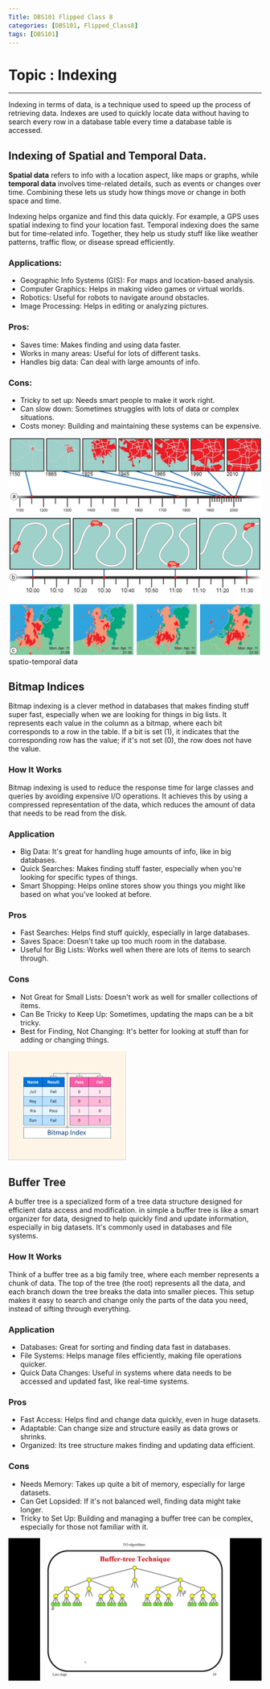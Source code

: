 ```yaml
---
Title: DBS101 Flipped Class 8
categories: [DBS101, Flipped_Class8]
tags: [DBS101]
---
```


# Topic :  Indexing
----

Indexing in terms of data, is a technique used to speed up the process of retrieving data. Indexes are used to quickly locate data without having to search every row in a database table every time a database table is accessed. 
## Indexing of Spatial and Temporal Data.

**Spatial data** refers to info with a location aspect, like maps or graphs, while **temporal data** involves time-related details, such as events or changes over time. Combining these lets us study how things move or change in both space and time.

Indexing helps organize and find this data quickly. For example, a GPS uses spatial indexing to find your location fast. Temporal indexing does the same but for time-related info. Together, they help us study stuff like like weather patterns, traffic flow, or disease spread efficiently.

### Applications:
- Geographic Info Systems (GIS): For maps and location-based analysis.
- Computer Graphics: Helps in making video games or virtual worlds.
- Robotics: Useful for robots to navigate around obstacles.
- Image Processing: Helps in editing or analyzing pictures.

### Pros:
- Saves time: Makes finding and using data faster.
- Works in many areas: Useful for lots of different tasks.
- Handles big data: Can deal with large amounts of info.

### Cons:
- Tricky to set up: Needs smart people to make it work right.
- Can slow down: Sometimes struggles with lots of data or complex situations.
- Costs money: Building and maintaining these systems can be expensive.

![alt text](<S-t data.jpg>)
spatio-temporal data

## Bitmap Indices
Bitmap indexing is a clever method in databases that makes finding stuff super fast, especially when we are looking for things in big lists.  It represents each value in the column as a bitmap, where each bit corresponds to a row in the table. If a bit is set (1), it indicates that the corresponding row has the value; if it's not set (0), the row does not have the value.

### How It Works
Bitmap indexing is used to reduce the response time for large classes and queries by avoiding expensive I/O operations. It achieves this by using a compressed representation of the data, which reduces the amount of data that needs to be read from the disk. 

### Application
- Big Data: It's great for handling huge amounts of info, like in big databases.
- Quick Searches: Makes finding stuff faster, especially when you're looking for specific types of things.
- Smart Shopping: Helps online stores show you things you might like based on what you've looked at before.

### Pros
- Fast Searches: Helps find stuff quickly, especially in large databases.
- Saves Space: Doesn't take up too much room in the database.
- Useful for Big Lists: Works well when there are lots of items to search through.
### Cons
- Not Great for Small Lists: Doesn't work as well for smaller collections of items.
- Can Be Tricky to Keep Up: Sometimes, updating the maps can be a bit tricky.
- Best for Finding, Not Changing: It's better for looking at stuff than for adding or changing things.

![alt text](bitmap.png)

## Buffer Tree

A buffer tree is a specialized form of a tree data structure designed for efficient data access and modification. in simple a buffer tree is like a smart organizer for data, designed to help quickly find and update information, especially in big datasets. It's commonly used in databases and file systems.

### How It Works
Think of a buffer tree as a big family tree, where each member represents a chunk of data. The top of the tree (the root) represents all the data, and each branch down the tree breaks the data into smaller pieces. This setup makes it easy to search and change only the parts of the data you need, instead of sifting through everything.

### Application
- Databases: Great for sorting and finding data fast in databases.
- File Systems: Helps manage files efficiently, making file operations quicker.
- Quick Data Changes: Useful in systems where data needs to be accessed and updated fast, like real-time systems.

### Pros
- Fast Access: Helps find and change data quickly, even in huge datasets.
- Adaptable: Can change size and structure easily as data grows or shrinks.
- Organized: Its tree structure makes finding and updating data efficient.

### Cons
- Needs Memory: Takes up quite a bit of memory, especially for large datasets.
- Can Get Lopsided: If it's not balanced well, finding data might take longer.
- Tricky to Set Up: Building and managing a buffer tree can be complex, especially for those not familiar with it.

![alt text](buffertree.jpg)